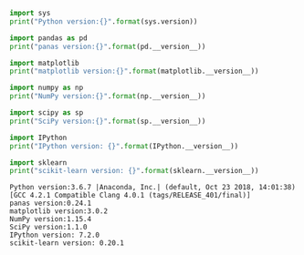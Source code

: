

```python
import sys
print("Python version:{}".format(sys.version))

import pandas as pd
print("panas version:{}".format(pd.__version__))

import matplotlib
print("matplotlib version:{}".format(matplotlib.__version__))

import numpy as np
print("NumPy version:{}".format(np.__version__))

import scipy as sp
print("SciPy version:{}".format(sp.__version__))

import IPython
print("IPython version: {}".format(IPython.__version__))

import sklearn
print("scikit-learn version: {}".format(sklearn.__version__))
```

    Python version:3.6.7 |Anaconda, Inc.| (default, Oct 23 2018, 14:01:38) 
    [GCC 4.2.1 Compatible Clang 4.0.1 (tags/RELEASE_401/final)]
    panas version:0.24.1
    matplotlib version:3.0.2
    NumPy version:1.15.4
    SciPy version:1.1.0
    IPython version: 7.2.0
    scikit-learn version: 0.20.1



```python

```
